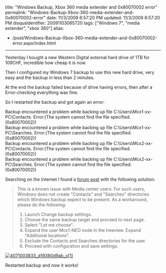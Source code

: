 title: "Windows Backup, Xbox 360 media extender and 0x80070002 error"
permalink: "Windows-Backup-Xbox-360-media-extender-and-0x80070002-error"
date: 11/3/2009 6:57:20 PM
updated: 11/3/2009 6:57:20 PM
disqusIdentifier: 20091103065720
tags: ["Windows 7", "media extender", "xbox 360"]
alias:
 - /post/Windows-Backup-Xbox-360-media-extender-and-0x80070002-error.aspx/index.html
---
Yesterday I bought a new Western Digital external hard drive of 1TB for 109CHF, incredible how cheap it is now.

Then I configured my Windows 7 backup to use this new hard drive, very easy and the backup in less than 2 minutes.
<!-- more -->

At the end the backup failed because of drive having errors, then after a Error-checking everything was fine.

So I restarted the backup and got again an error:

Backup encountered a problem while backing up file C:\Users\Mcx1-xx-PC\Contacts. Error:(The system cannot find the file specified. (0x80070002))     
Backup encountered a problem while backing up file C:\Users\Mcx1-xx-PC\Searches. Error:(The system cannot find the file specified. (0x80070002))      
Backup encountered a problem while backing up file C:\Users\Mcx2-xx-PC\Contacts. Error:(The system cannot find the file specified. (0x80070002))      
Backup encountered a problem while backing up file C:\Users\Mcx2-xx-PC\Searches. Error:(The system cannot find the file specified. (0x80070002))

Searching on the Internet I found a [forum post](http://social.technet.microsoft.com/Forums/en-US/w7itprogeneral/thread/bff71aac-c78e-42bd-a959-116019c93478/) with the following solution:

> This is a known issue with Media center users. For such users, Windows does not create "Contacts" and "Searches" directories which Windows backup expect to be present. As a workaround, please do the following:
> 1. Launch Change backup settings.
> 2. Choose the same backup target and proceed to next page.
> 3. Select "Let me choose".
> 4. Expand the user Mcx1-NEO node in the treeview. Expand "Additional locations".
> 5. Exclude the Contacts and Searches directories for the user.
> 6. Proceed with configuration and save settings.

[![4071003833_d19380d9ab_o[1]](http://weblogs.asp.net/blogs/lkempe/4071003833_d19380d9ab_o1_thumb_762C3546.png "4071003833_d19380d9ab_o[1]")](http://weblogs.asp.net/blogs/lkempe/4071003833_d19380d9ab_o1_0EDC1E31.png) 

Restarted backup and now it works!
